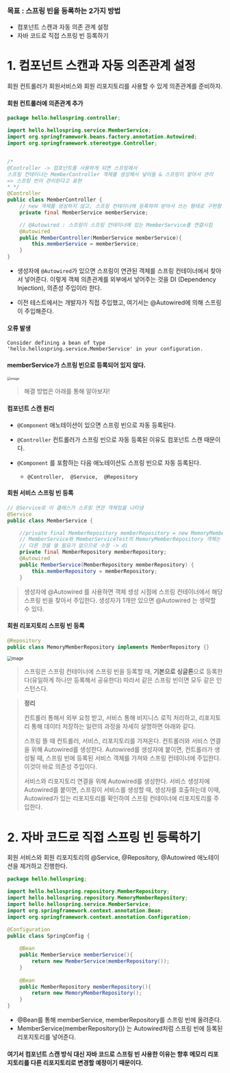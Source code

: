 ### 목표 : 스프링 빈을 등록하는 2가지 방법

- 컴포넌트 스캔과 자동 의존 관계 설정
- 자바 코드로 직접 스프링 빈 등록하기

# 1. 컴포넌트 스캔과 자동 의존관계 설정

회원 컨트롤러가 회원서비스와 회원 리포지토리를 사용할 수 있게 의존관계를 준비하자.

#### 회원 컨트롤러에 의존관계 추가 

~~~java
package hello.hellospring.controller;

import hello.hellospring.service.MemberService;
import org.springframework.beans.factory.annotation.Autowired;
import org.springframework.stereotype.Controller;


/*
@Controller -> 컴포넌트를 사용하게 되면 스프링에서
스프링 컨테이너는 MemberController 객체를 생성해서 넣어둠 & 스프링이 맡아서 관리
=> 스프링 빈이 관리된다고 표현
* */
@Controller
public class MemberController {
    // new 객체를 생성하지 않고, 스프링 컨테이너에 등록하여 받아서 쓰는 형태로 구현함
    private final MemberService memberService;

    // @Autowired : 스프링이 스프링 컨테이너에 있는 MemberService를 연결시킴
    @Autowired
    public MemberController(MemberService memberService){
        this.memberService = memberService;
    }
}

~~~

- 생성자에 `@Autowired`가 있으면 스프링이 연관된 객체를 스프링 컨테이너에서 찾아서 넣어준다. 이렇게 객체 의존관계를 외부에서 넣어주는 것을 DI (Dependency Injection), 의존성 주입이라 한다.

- 이전 테스트에서는 개발자가 직접 주입했고, 여기서는  @Autowired에 의해 스프링이 주입해준다.

#### 오류 발생

~~~
Consider defining a bean of type 'hello.hellospring.service.MemberService' in your configuration.
~~~

#### memberService가 스프링 빈으로 등록되어 있지 않다.

<img src="https://user-images.githubusercontent.com/38436013/126494877-4cc12b96-59b5-4469-9f06-64e9f7d560e2.png" alt="image" style="zoom:50%;" />

>  해결 방법은 아래를 통해 알아보자!

#### 컴포넌트 스캔 원리

- `@Component` 애노테이션이 있으면 스프링 빈으로 자동 등록된다. 
- `@Controller` 컨트롤러가 스프링 빈으로 자동 등록된 이유도 컴포넌트 스캔 때문이다.

- `@Component` 를 포함하는 다음 애노테이션도 스프링 빈으로 자동 등록된다.
  - `@Controller,  @Service,  @Repository`

#### 회원 서비스 스프링 빈 등록

~~~java
// @Service로 이 클래스가 스프링 연관 객체임을 나타냄
@Service
public class MemberService {

    //private final MemberRepository memberRepository = new MemoryMemberRepository();
    // MemberService와 MemberServiceTest의 MemoryMemberRepository 객체는 서로 다르다.
    // 다른 것을 쓸 필요가 없으므로 수정 -> di
    private final MemberRepository memberRepository;
    @Autowired
    public MemberService(MemberRepository memberRepository) {
        this.memberRepository = memberRepository;
    }
~~~

> 생성자에 @Autowired 를 사용하면 객체 생성 시점에 스프링 컨테이너에서 해당 스프링 빈을 찾아서 주입한다. 생성자가 1개만 있으면 @Autowired 는 생략할 수 있다.

#### 회원 리포지토리 스프링 빈 등록

~~~java
@Repository
public class MemoryMemberRepository implements MemberRepository {}
~~~

<img src="https://user-images.githubusercontent.com/38436013/126497100-10cb7114-2820-4a11-8d58-10a9a1a887f8.png" alt="image" style="zoom:67%;" />

> 스프링은 스프링 컨테이너에 스프링 빈을 등록할 때, **기본으로 싱글톤**으로 등록한다(유일하게 하나만 등록해서 공유한다) 따라서 같은 스프링 빈이면 모두 같은 인스턴스다. 

> **정리**
>
> 컨트롤러 통해서 외부 요청 받고, 서비스 통해 비지니스 로직 처리하고, 리포지토리 통해 데이터 저장하는 일련의 과정을 자세히 설명하면 아래와 같다.
>
> 스프링 뜰 때 컨트롤러, 서비스, 리포지토리를 가져온다. 컨트롤러와 서비스 연결을 위해 Autowired를 생성한다. Autowired를 생성자에 붙이면, 컨트롤러가 생성될 때, 스프링 빈에 등록된 서비스 객체를 가져와 스프링 컨테이너에 주입한다. 이것이 바로 의존성 주입이다. 
>
> 서비스와 리포지토리 연결을 위해 Autowired를 생성한다. 서비스 생성자에 Autowired를 붙이면, 스프링이 서비스를 생성할 때,  생성자를 호출하는데 이때, Autowired가 있는 리포지토리를 확인하여 스프링 컨테이너에 리포지토리를 주입한다.



# 2. 자바 코드로 직접 스프링 빈 등록하기

회원 서비스와 회원 리포지토리의 @Service, @Repository, @Autowired 애노테이션을 제거하고 진행한다.

~~~java
package hello.hellospring;

import hello.hellospring.repository.MemberRepository;
import hello.hellospring.repository.MemoryMemberRepository;
import hello.hellospring.service.MemberService;
import org.springframework.context.annotation.Bean;
import org.springframework.context.annotation.Configuration;

@Configuration
public class SpringConfig {
    
    @Bean
    public MemberService memberService(){
        return new MemberService(memberRepository());
    }
    
    @Bean
    public MemberRepository memberRepository(){
        return new MemoryMemberRepository();
    }
}
~~~

- @Bean를 통해 memberService, memberRepository를 스프링 빈에 올려준다.
- MemberService(memberRepository()) 는 Autowired처럼 스프링 빈에 등록된 리포지토리를 넣어준다.

#### 여기서 컴포넌트 스캔 방식 대신 자바 코드로 스프링 빈 사용한 이유는 향후 메모리 리포지토리를 다른 리포지토리로 변경할 예정이기 때문이다.

